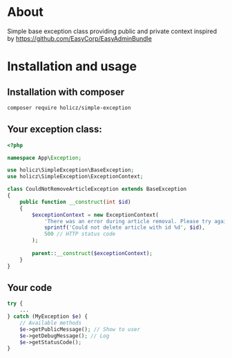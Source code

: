 About
=====

Simple base exception class providing public and private context inspired by https://github.com/EasyCorp/EasyAdminBundle 

Installation and usage
=====
Installation with composer
-----
```bash
composer require holicz/simple-exception
```

Your exception class:
-----
```php
<?php

namespace App\Exception;

use holicz\SimpleException\BaseException;
use holicz\SimpleException\ExceptionContext;

class CouldNotRemoveArticleException extends BaseException
{
    public function __construct(int $id)
    {
        $exceptionContext = new ExceptionContext(
            'There was an error during article removal. Please try again later.',
            sprintf('Could not delete article with id %d', $id),
            500 // HTTP status code
        );
    
        parent::__construct($exceptionContext);
    }
}
```

Your code
------
```php
try {
    ...
} catch (MyException $e) {
    // Available methods
    $e->getPublicMessage(); // Show to user
    $e->getDebugMessage(); // Log
    $e->getStatusCode();
}
```
